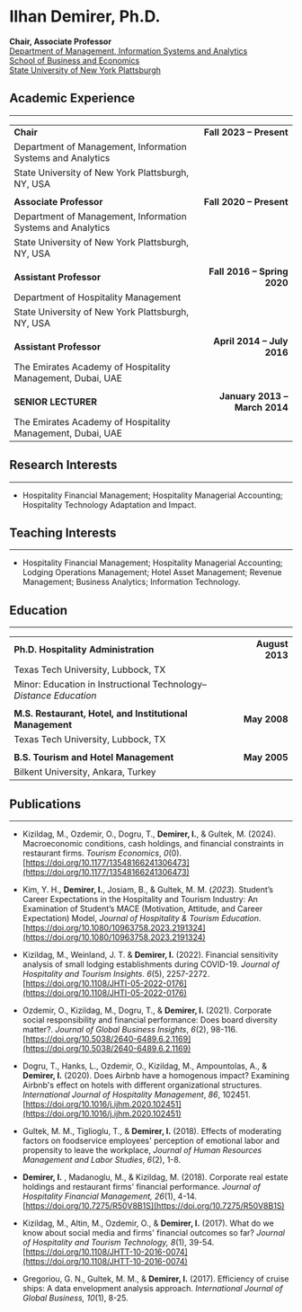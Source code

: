 # Ilhan Demirer, Ph.D.

**Chair, Associate Professor**  
[Department of Management, Information Systems and Analytics](https://www.plattsburgh.edu/academics/schools/business-economics/misa/index.html)  
[School of Business and Economics](https://www.plattsburgh.edu/academics/schools/business-economics/)  
[State University of New York Plattsburgh](https://www.plattsburgh.edu/)

## Academic Experience

---

|                                                             |                               |
| ----------------------------------------------------------- | ----------------------------: |
| **Chair**                                                   |       **Fall 2023 – Present** |
| Department of Management, Information Systems and Analytics |                               |
| State University of New York Plattsburgh, NY, USA           |                               |
|                                                             |                               |
| **Associate Professor**                                     |       **Fall 2020 – Present** |
| Department of Management, Information Systems and Analytics |                               |
| State University of New York Plattsburgh, NY, USA           |                               |
|                                                             |                               |
| **Assistant Professor**                                     |   **Fall 2016 – Spring 2020** |
| Department of Hospitality Management                        |                               |
| State University of New York Plattsburgh, NY, USA           |                               |
|                                                             |                               |
| **Assistant Professor**                                     |    **April 2014 – July 2016** |
| The Emirates Academy of Hospitality Management, Dubai, UAE  |                               |
|                                                             |                               |
| **SENIOR LECTURER**                                         | **January 2013 – March 2014** |
| The Emirates Academy of Hospitality Management, Dubai, UAE  |                               |

## Research Interests

---

- Hospitality Financial Management; Hospitality Managerial Accounting; Hospitality Technology Adaptation and Impact.

## Teaching Interests

---

- Hospitality Financial Management; Hospitality Managerial Accounting; Lodging Operations Management; Hotel Asset Management; Revenue Management; Business Analytics; Information Technology.

## Education

---

|                                                                   |                 |
| ----------------------------------------------------------------- | --------------: |
| **Ph.D. Hospitality Administration**                              | **August 2013** |
| Texas Tech University, Lubbock, TX                                |                 |
| Minor: Education in Instructional Technology–_Distance Education_ |                 |
|                                                                   |                 |
| **M.S. Restaurant, Hotel, and Institutional Management**          |    **May 2008** |
| Texas Tech University, Lubbock, TX                                |                 |
|                                                                   |                 |
| **B.S. Tourism and Hotel Management**                             |    **May 2005** |
| Bilkent University, Ankara, Turkey                                |                 |

## Publications

---

- Kizildag, M., Ozdemir, O., Dogru, T., **Demirer, I.**, & Gultek, M. (2024). Macroeconomic conditions, cash holdings, and financial constraints in restaurant firms. _Tourism Economics_, _0_(0). [https://doi.org/10.1177/13548166241306473](https://doi.org/10.1177/13548166241306473)

- Kim, Y. H., **Demirer, I.**, Josiam, B., &amp; Gultek, M. M. (_2023_). Student’s Career Expectations in the Hospitality and Tourism Industry: An Examination of Student’s MACE (Motivation, Attitude, and Career Expectation) Model, _Journal of Hospitality &amp; Tourism Education_. [https://doi.org/10.1080/10963758.2023.2191324](https://doi.org/10.1080/10963758.2023.2191324)

- Kizildag, M., Weinland, J. T. &amp; **Demirer, I.** (2022). Financial sensitivity analysis of small lodging establishments during COVID-19. _Journal of Hospitality and Tourism Insights_. _6_(5), 2257-2272. [https://doi.org/10.1108/JHTI-05-2022-0176](https://doi.org/10.1108/JHTI-05-2022-0176)

- Ozdemir, O., Kizildag, M., Dogru, T., &amp; **Demirer, I.** (2021). Corporate social responsibility and financial performance: Does board diversity matter?. _Journal of Global Business Insights_, _6_(2), 98-116. [https://doi.org/10.5038/2640-6489.6.2.1169](https://doi.org/10.5038/2640-6489.6.2.1169)

- Dogru, T., Hanks, L., Ozdemir, O., Kizildag, M., Ampountolas, A., &amp; **Demirer, I.** (2020). Does Airbnb have a homogenous impact? Examining Airbnb&#39;s effect on hotels with different organizational structures. _International Journal of Hospitality Management_, _86_, 102451. [https://doi.org/10.1016/j.ijhm.2020.102451](https://doi.org/10.1016/j.ijhm.2020.102451)

- Gultek, M. M., Tiglioglu, T., &amp; **Demirer, I.** (2018). Effects of moderating factors on foodservice employees&#39; perception of emotional labor and propensity to leave the workplace, _Journal of Human Resources Management and Labor Studies_, _6_(2), 1-8.

- **Demirer, I.** , Madanoglu, M., &amp; Kizildag, M. (2018). Corporate real estate holdings and restaurant firms&#39; financial performance. _Journal of Hospitality Financial Management, 26_(1), 4-14. [https://doi.org/10.7275/R50V8B1S](https://doi.org/10.7275/R50V8B1S)

- Kizildag, M., Altin, M., Ozdemir, O., &amp; **Demirer, I.** (2017). What do we know about social media and firms&#39; financial outcomes so far? _Journal of Hospitality and Tourism Technology, 8_(1), 39-54. [https://doi.org/10.1108/JHTT-10-2016-0074](https://doi.org/10.1108/JHTT-10-2016-0074)

- Gregoriou, G. N., Gultek, M. M., &amp; **Demirer, I.** (2017). Efficiency of cruise ships: A data envelopment analysis approach. _International Journal of Global Business, 10_(1), 8-25.
